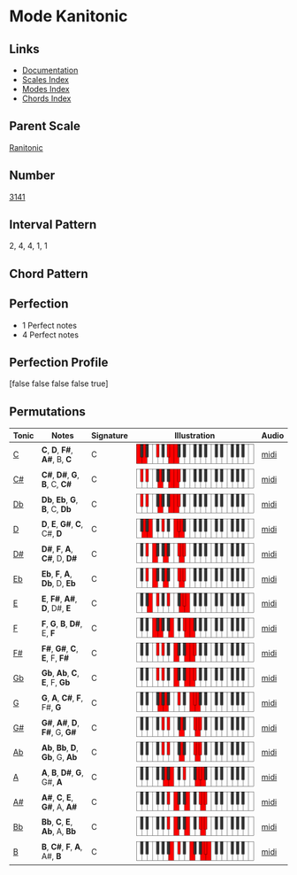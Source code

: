 # Mode Kanitonic

## Links

- [Documentation](README.md)
- [Scales Index](Scales.md)
- [Modes Index](Modes.md)
- [Chords Index](Chords.md)

## Parent Scale

[Ranitonic](ScaleRanitonic.md)

## Number

[3141](https://ianring.com/musictheory/scales/3141)

## Interval Pattern

2, 4, 4, 1, 1

## Chord Pattern



## Perfection

- 1 Perfect notes
- 4 Perfect notes

## Perfection Profile

[false false false false true]

## Permutations

| Tonic | Notes | Signature | Illustration | Audio |
|-------|-------|-----------|--------------|-------|
| [C](ModeCNaturalKanitonic.md) | **C**, **D**, **F#**, **A#**, B, **C** | C | ![CNaturalKanitonic](ModeCNaturalKanitonic.png) | [midi](https://github.com/edipermadi/music/blob/main/docs/ModeCNaturalKanitonic.mid?raw=true) |
| [C#](ModeCSharpKanitonic.md) | **C#**, **D#**, **G**, **B**, C, **C#** | C | ![CSharpKanitonic](ModeCSharpKanitonic.png) | [midi](https://github.com/edipermadi/music/blob/main/docs/ModeCSharpKanitonic.mid?raw=true) |
| [Db](ModeDFlatKanitonic.md) | **Db**, **Eb**, **G**, **B**, C, **Db** | C | ![DFlatKanitonic](ModeDFlatKanitonic.png) | [midi](https://github.com/edipermadi/music/blob/main/docs/ModeDFlatKanitonic.mid?raw=true) |
| [D](ModeDNaturalKanitonic.md) | **D**, **E**, **G#**, **C**, C#, **D** | C | ![DNaturalKanitonic](ModeDNaturalKanitonic.png) | [midi](https://github.com/edipermadi/music/blob/main/docs/ModeDNaturalKanitonic.mid?raw=true) |
| [D#](ModeDSharpKanitonic.md) | **D#**, **F**, **A**, **C#**, D, **D#** | C | ![DSharpKanitonic](ModeDSharpKanitonic.png) | [midi](https://github.com/edipermadi/music/blob/main/docs/ModeDSharpKanitonic.mid?raw=true) |
| [Eb](ModeEFlatKanitonic.md) | **Eb**, **F**, **A**, **Db**, D, **Eb** | C | ![EFlatKanitonic](ModeEFlatKanitonic.png) | [midi](https://github.com/edipermadi/music/blob/main/docs/ModeEFlatKanitonic.mid?raw=true) |
| [E](ModeENaturalKanitonic.md) | **E**, **F#**, **A#**, **D**, D#, **E** | C | ![ENaturalKanitonic](ModeENaturalKanitonic.png) | [midi](https://github.com/edipermadi/music/blob/main/docs/ModeENaturalKanitonic.mid?raw=true) |
| [F](ModeFNaturalKanitonic.md) | **F**, **G**, **B**, **D#**, E, **F** | C | ![FNaturalKanitonic](ModeFNaturalKanitonic.png) | [midi](https://github.com/edipermadi/music/blob/main/docs/ModeFNaturalKanitonic.mid?raw=true) |
| [F#](ModeFSharpKanitonic.md) | **F#**, **G#**, **C**, **E**, F, **F#** | C | ![FSharpKanitonic](ModeFSharpKanitonic.png) | [midi](https://github.com/edipermadi/music/blob/main/docs/ModeFSharpKanitonic.mid?raw=true) |
| [Gb](ModeGFlatKanitonic.md) | **Gb**, **Ab**, **C**, **E**, F, **Gb** | C | ![GFlatKanitonic](ModeGFlatKanitonic.png) | [midi](https://github.com/edipermadi/music/blob/main/docs/ModeGFlatKanitonic.mid?raw=true) |
| [G](ModeGNaturalKanitonic.md) | **G**, **A**, **C#**, **F**, F#, **G** | C | ![GNaturalKanitonic](ModeGNaturalKanitonic.png) | [midi](https://github.com/edipermadi/music/blob/main/docs/ModeGNaturalKanitonic.mid?raw=true) |
| [G#](ModeGSharpKanitonic.md) | **G#**, **A#**, **D**, **F#**, G, **G#** | C | ![GSharpKanitonic](ModeGSharpKanitonic.png) | [midi](https://github.com/edipermadi/music/blob/main/docs/ModeGSharpKanitonic.mid?raw=true) |
| [Ab](ModeAFlatKanitonic.md) | **Ab**, **Bb**, **D**, **Gb**, G, **Ab** | C | ![AFlatKanitonic](ModeAFlatKanitonic.png) | [midi](https://github.com/edipermadi/music/blob/main/docs/ModeAFlatKanitonic.mid?raw=true) |
| [A](ModeANaturalKanitonic.md) | **A**, **B**, **D#**, **G**, G#, **A** | C | ![ANaturalKanitonic](ModeANaturalKanitonic.png) | [midi](https://github.com/edipermadi/music/blob/main/docs/ModeANaturalKanitonic.mid?raw=true) |
| [A#](ModeASharpKanitonic.md) | **A#**, **C**, **E**, **G#**, A, **A#** | C | ![ASharpKanitonic](ModeASharpKanitonic.png) | [midi](https://github.com/edipermadi/music/blob/main/docs/ModeASharpKanitonic.mid?raw=true) |
| [Bb](ModeBFlatKanitonic.md) | **Bb**, **C**, **E**, **Ab**, A, **Bb** | C | ![BFlatKanitonic](ModeBFlatKanitonic.png) | [midi](https://github.com/edipermadi/music/blob/main/docs/ModeBFlatKanitonic.mid?raw=true) |
| [B](ModeBNaturalKanitonic.md) | **B**, **C#**, **F**, **A**, A#, **B** | C | ![BNaturalKanitonic](ModeBNaturalKanitonic.png) | [midi](https://github.com/edipermadi/music/blob/main/docs/ModeBNaturalKanitonic.mid?raw=true) |
